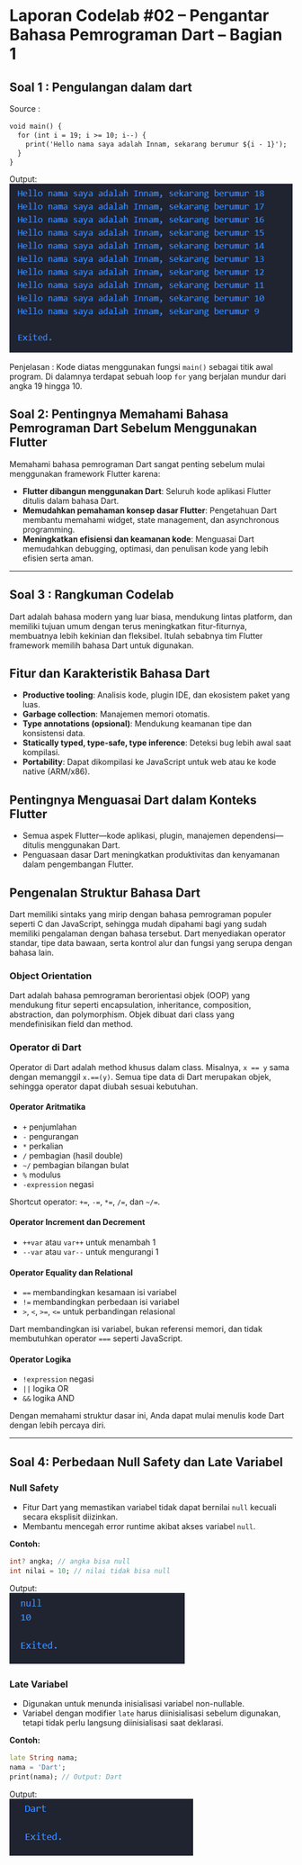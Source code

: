 # Laporan Codelab #02 – Pengantar Bahasa Pemrograman Dart – Bagian 1

## Soal 1 : Pengulangan dalam dart
Source :
```
void main() {
  for (int i = 19; i >= 10; i--) {
    print('Hello nama saya adalah Innam, sekarang berumur ${i - 1}');
  }
}
```
Output: <br>
<img src="img/tugas1.png"> <br>

Penjelasan :
Kode diatas menggunakan fungsi `main()` sebagai titik awal program. Di dalamnya terdapat sebuah loop `for` yang berjalan mundur dari angka 19 hingga 10.



## Soal 2: Pentingnya Memahami Bahasa Pemrograman Dart Sebelum Menggunakan Flutter

Memahami bahasa pemrograman Dart sangat penting sebelum mulai menggunakan framework Flutter karena:

- **Flutter dibangun menggunakan Dart**: Seluruh kode aplikasi Flutter ditulis dalam bahasa Dart.
- **Memudahkan pemahaman konsep dasar Flutter**: Pengetahuan Dart membantu memahami widget, state management, dan asynchronous programming.
- **Meningkatkan efisiensi dan keamanan kode**: Menguasai Dart memudahkan debugging, optimasi, dan penulisan kode yang lebih efisien serta aman.

---

## Soal 3 : Rangkuman Codelab

Dart adalah bahasa modern yang luar biasa, mendukung lintas platform, dan memiliki tujuan umum dengan terus meningkatkan fitur-fiturnya, membuatnya lebih kekinian dan fleksibel. Itulah sebabnya tim Flutter framework memilih bahasa Dart untuk digunakan.


## Fitur dan Karakteristik Bahasa Dart

- **Productive tooling**: Analisis kode, plugin IDE, dan ekosistem paket yang luas.
- **Garbage collection**: Manajemen memori otomatis.
- **Type annotations (opsional)**: Mendukung keamanan tipe dan konsistensi data.
- **Statically typed, type-safe, type inference**: Deteksi bug lebih awal saat kompilasi.
- **Portability**: Dapat dikompilasi ke JavaScript untuk web atau ke kode native (ARM/x86).

## Pentingnya Menguasai Dart dalam Konteks Flutter

- Semua aspek Flutter—kode aplikasi, plugin, manajemen dependensi—ditulis menggunakan Dart.
- Penguasaan dasar Dart meningkatkan produktivitas dan kenyamanan dalam pengembangan Flutter.

## Pengenalan Struktur Bahasa Dart

Dart memiliki sintaks yang mirip dengan bahasa pemrograman populer seperti C dan JavaScript, sehingga mudah dipahami bagi yang sudah memiliki pengalaman dengan bahasa tersebut. Dart menyediakan operator standar, tipe data bawaan, serta kontrol alur dan fungsi yang serupa dengan bahasa lain.

### Object Orientation
Dart adalah bahasa pemrograman berorientasi objek (OOP) yang mendukung fitur seperti encapsulation, inheritance, composition, abstraction, dan polymorphism. Objek dibuat dari class yang mendefinisikan field dan method.

### Operator di Dart
Operator di Dart adalah method khusus dalam class. Misalnya, `x == y` sama dengan memanggil `x.==(y)`. Semua tipe data di Dart merupakan objek, sehingga operator dapat diubah sesuai kebutuhan.

#### Operator Aritmatika
- `+` penjumlahan
- `-` pengurangan
- `*` perkalian
- `/` pembagian (hasil double)
- `~/` pembagian bilangan bulat
- `%` modulus
- `-expression` negasi

Shortcut operator: `+=`, `-=`, `*=`, `/=`, dan `~/=`.

#### Operator Increment dan Decrement
- `++var` atau `var++` untuk menambah 1
- `--var` atau `var--` untuk mengurangi 1

#### Operator Equality dan Relational
- `==` membandingkan kesamaan isi variabel
- `!=` membandingkan perbedaan isi variabel
- `>`, `<`, `>=`, `<=` untuk perbandingan relasional

Dart membandingkan isi variabel, bukan referensi memori, dan tidak membutuhkan operator `===` seperti JavaScript.

#### Operator Logika
- `!expression` negasi
- `||` logika OR
- `&&` logika AND

Dengan memahami struktur dasar ini, Anda dapat mulai menulis kode Dart dengan lebih percaya diri.

---

## Soal 4: Perbedaan Null Safety dan Late Variabel

### Null Safety
- Fitur Dart yang memastikan variabel tidak dapat bernilai `null` kecuali secara eksplisit diizinkan.
- Membantu mencegah error runtime akibat akses variabel `null`.

**Contoh:**
```dart
int? angka; // angka bisa null
int nilai = 10; // nilai tidak bisa null
```

Output: <br>
<img src="img/tugas2.png"> <br>

### Late Variabel
- Digunakan untuk menunda inisialisasi variabel non-nullable.
- Variabel dengan modifier `late` harus diinisialisasi sebelum digunakan, tetapi tidak perlu langsung diinisialisasi saat deklarasi.

**Contoh:**
```dart
late String nama;
nama = 'Dart';
print(nama); // Output: Dart
```

Output: <br>
<img src="img/tugas3.png"> <br>